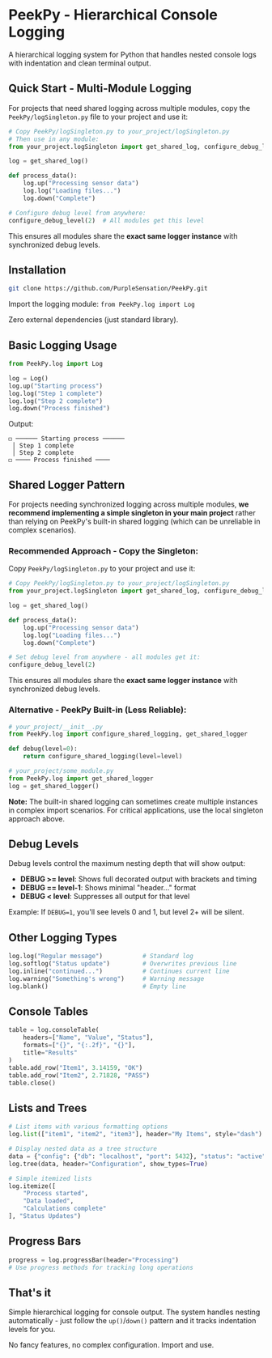 # PeekPy - Hierarchical Console Logging

A hierarchical logging system for Python that handles nested console logs with indentation and clean terminal output.

## Quick Start - Multi-Module Logging

For projects that need shared logging across multiple modules, copy the `PeekPy/logSingleton.py` file to your project and use it:

```python
# Copy PeekPy/logSingleton.py to your_project/logSingleton.py
# Then use in any module:
from your_project.logSingleton import get_shared_log, configure_debug_level

log = get_shared_log()

def process_data():
    log.up("Processing sensor data")
    log.log("Loading files...")
    log.down("Complete")

# Configure debug level from anywhere:
configure_debug_level(2)  # All modules get this level
```

This ensures all modules share the **exact same logger instance** with synchronized debug levels.

## Installation

```bash
git clone https://github.com/PurpleSensation/PeekPy.git
```

Import the logging module: `from PeekPy.log import Log`

Zero external dependencies (just standard library).

## Basic Logging Usage

```python
from PeekPy.log import Log

log = Log()
log.up("Starting process")
log.log("Step 1 complete")
log.log("Step 2 complete") 
log.down("Process finished")
```

Output:
```
◻ ────── Starting process ──────
 │ Step 1 complete
 │ Step 2 complete
◻ ──── Process finished ────
```

## Shared Logger Pattern

For projects needing synchronized logging across multiple modules, **we recommend implementing a simple singleton in your main project** rather than relying on PeekPy's built-in shared logging (which can be unreliable in complex scenarios).

### Recommended Approach - Copy the Singleton:

Copy `PeekPy/logSingleton.py` to your project and use it:

```python
# Copy PeekPy/logSingleton.py to your_project/logSingleton.py
from your_project.logSingleton import get_shared_log, configure_debug_level

log = get_shared_log()

def process_data():
    log.up("Processing sensor data")
    log.log("Loading files...")
    log.down("Complete")

# Set debug level from anywhere - all modules get it:
configure_debug_level(2)
```

This ensures all modules share the **exact same logger instance** with synchronized debug levels.

### Alternative - PeekPy Built-in (Less Reliable):

```python
# your_project/__init__.py
from PeekPy.log import configure_shared_logging, get_shared_logger

def debug(level=0):
    return configure_shared_logging(level=level)

# your_project/some_module.py
from PeekPy.log import get_shared_logger
log = get_shared_logger()
```

**Note:** The built-in shared logging can sometimes create multiple instances in complex import scenarios. For critical applications, use the local singleton approach above.

## Debug Levels

Debug levels control the maximum nesting depth that will show output:
- **DEBUG >= level**: Shows full decorated output with brackets and timing
- **DEBUG == level-1**: Shows minimal "header..." format  
- **DEBUG < level**: Suppresses all output for that level

Example: If `DEBUG=1`, you'll see levels 0 and 1, but level 2+ will be silent.

## Other Logging Types

```python
log.log("Regular message")           # Standard log
log.softlog("Status update")         # Overwrites previous line
log.inline("continued...")           # Continues current line
log.warning("Something's wrong")     # Warning message
log.blank()                          # Empty line
```

## Console Tables

```python
table = log.consoleTable(
    headers=["Name", "Value", "Status"], 
    formats=["{}", "{:.2f}", "{}"],
    title="Results"
)
table.add_row("Item1", 3.14159, "OK")
table.add_row("Item2", 2.71828, "PASS") 
table.close()
```

## Lists and Trees

```python
# List items with various formatting options
log.list(["item1", "item2", "item3"], header="My Items", style="dash")

# Display nested data as a tree structure  
data = {"config": {"db": "localhost", "port": 5432}, "status": "active"}
log.tree(data, header="Configuration", show_types=True)

# Simple itemized lists
log.itemize([
    "Process started",
    "Data loaded", 
    "Calculations complete"
], "Status Updates")
```

## Progress Bars

```python
progress = log.progressBar(header="Processing")
# Use progress methods for tracking long operations
```

## That's it

Simple hierarchical logging for console output. The system handles nesting automatically - just follow the `up()`/`down()` pattern and it tracks indentation levels for you.

No fancy features, no complex configuration. Import and use.
